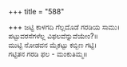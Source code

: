 +++
title = "588"

+++
ಜಟ್ಟಿ ಕಾಳಗದಿ ಗೆಲ್ಲದೊಡೆ ಗರಡಿಯ ಸಾಮು।  
ಪಟ್ಟುವರಸೆಗಳೆಲ್ಲ ವಿಫಲವೆನ್ನುವೆಯೇಂ?॥  
ಮುಟ್ಟಿ ನೋಡವನ ಮೈಕಟ್ಟು ಕಬ್ಬಿಣ ಗಟ್ಟಿ।  
ಗಟ್ಟಿತನ ಗರಡಿ ಫಲ - ಮಂಕುತಿಮ್ಮ॥  
